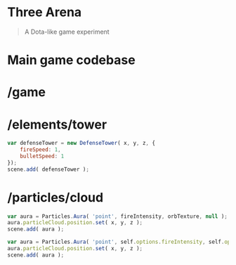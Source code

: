 Three Arena
===

> A Dota-like game experiment

Main game codebase
===

/game
====


/elements/tower
====
```javascript
var defenseTower = new DefenseTower( x, y, z, {
    fireSpeed: 1,
    bulletSpeed: 1
});
scene.add( defenseTower );
```


/particles/cloud
====
```javascript
var aura = Particles.Aura( 'point', fireIntensity, orbTexture, null );
aura.particleCloud.position.set( x, y, z );
scene.add( aura );
```

```javascript
var aura = Particles.Aura( 'point', self.options.fireIntensity, self.options.orbTexture, null );
aura.particleCloud.position.set( x, y, z );
scene.add( aura );
```

